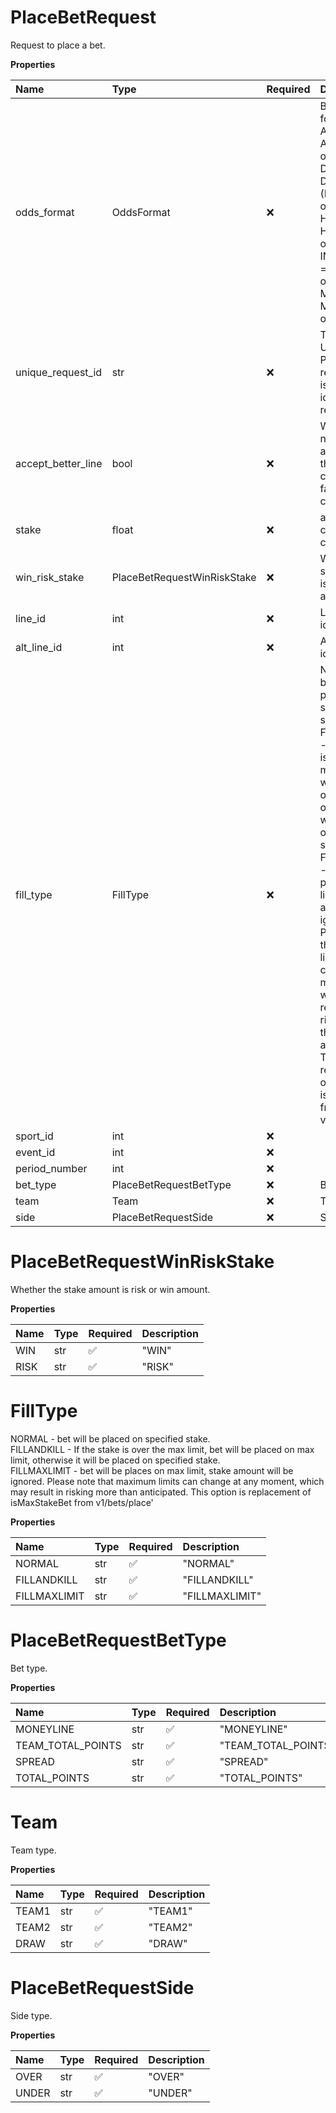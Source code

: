 # PlaceBetRequest

Request to place a bet.

**Properties**

| Name               | Type                        | Required | Description                                                                                                                                                                                                                                                                                                                                                                                                                                   |
| :----------------- | :-------------------------- | :------- | :-------------------------------------------------------------------------------------------------------------------------------------------------------------------------------------------------------------------------------------------------------------------------------------------------------------------------------------------------------------------------------------------------------------------------------------------- |
| odds_format        | OddsFormat                  | ❌       | Bet odds format. AMERICAN = American odds format, DECIMAL = Decimal (European) odds format, HONGKONG = Hong Kong odds format, INDONESIAN = Indonesian odds format, MALAY = Malaysian odds format                                                                                                                                                                                                                                              |
| unique_request_id  | str                         | ❌       | This is a Unique ID for PlaceBet requests. This is to support idempotent requests.                                                                                                                                                                                                                                                                                                                                                            |
| accept_better_line | bool                        | ❌       | Whether or not to accept a bet when there is a line change in favor of the client.                                                                                                                                                                                                                                                                                                                                                            |
| stake              | float                       | ❌       | amount in clientâ€™s currency.                                                                                                                                                                                                                                                                                                                                                                                                               |
| win_risk_stake     | PlaceBetRequestWinRiskStake | ❌       | Whether the stake amount is risk or win amount.                                                                                                                                                                                                                                                                                                                                                                                               |
| line_id            | int                         | ❌       | Line identification.                                                                                                                                                                                                                                                                                                                                                                                                                          |
| alt_line_id        | int                         | ❌       | Alternate line identification.                                                                                                                                                                                                                                                                                                                                                                                                                |
| fill_type          | FillType                    | ❌       | NORMAL - bet will be placed on specified stake. FILLANDKILL - If the stake is over the max limit, bet will be placed on max limit, otherwise it will be placed on specified stake. FILLMAXLIMIT - bet will be places on max limit, stake amount will be ignored. Please note that maximum limits can change at any moment, which may result in risking more than anticipated. This option is replacement of isMaxStakeBet from v1/bets/place' |
| sport_id           | int                         | ❌       |                                                                                                                                                                                                                                                                                                                                                                                                                                               |
| event_id           | int                         | ❌       |                                                                                                                                                                                                                                                                                                                                                                                                                                               |
| period_number      | int                         | ❌       |                                                                                                                                                                                                                                                                                                                                                                                                                                               |
| bet_type           | PlaceBetRequestBetType      | ❌       | Bet type.                                                                                                                                                                                                                                                                                                                                                                                                                                     |
| team               | Team                        | ❌       | Team type.                                                                                                                                                                                                                                                                                                                                                                                                                                    |
| side               | PlaceBetRequestSide         | ❌       | Side type.                                                                                                                                                                                                                                                                                                                                                                                                                                    |

# PlaceBetRequestWinRiskStake

Whether the stake amount is risk or win amount.

**Properties**

| Name | Type | Required | Description |
| :--- | :--- | :------- | :---------- |
| WIN  | str  | ✅       | "WIN"       |
| RISK | str  | ✅       | "RISK"      |

# FillType

NORMAL - bet will be placed on specified stake.  
FILLANDKILL - If the stake is over the max limit, bet will be placed on max limit, otherwise it will be placed on specified stake.  
FILLMAXLIMIT - bet will be places on max limit, stake amount will be ignored. Please note that maximum limits can change at any moment, which may result in risking more than anticipated. This option is replacement of isMaxStakeBet from v1/bets/place'

**Properties**

| Name         | Type | Required | Description    |
| :----------- | :--- | :------- | :------------- |
| NORMAL       | str  | ✅       | "NORMAL"       |
| FILLANDKILL  | str  | ✅       | "FILLANDKILL"  |
| FILLMAXLIMIT | str  | ✅       | "FILLMAXLIMIT" |

# PlaceBetRequestBetType

Bet type.

**Properties**

| Name              | Type | Required | Description         |
| :---------------- | :--- | :------- | :------------------ |
| MONEYLINE         | str  | ✅       | "MONEYLINE"         |
| TEAM_TOTAL_POINTS | str  | ✅       | "TEAM_TOTAL_POINTS" |
| SPREAD            | str  | ✅       | "SPREAD"            |
| TOTAL_POINTS      | str  | ✅       | "TOTAL_POINTS"      |

# Team

Team type.

**Properties**

| Name  | Type | Required | Description |
| :---- | :--- | :------- | :---------- |
| TEAM1 | str  | ✅       | "TEAM1"     |
| TEAM2 | str  | ✅       | "TEAM2"     |
| DRAW  | str  | ✅       | "DRAW"      |

# PlaceBetRequestSide

Side type.

**Properties**

| Name  | Type | Required | Description |
| :---- | :--- | :------- | :---------- |
| OVER  | str  | ✅       | "OVER"      |
| UNDER | str  | ✅       | "UNDER"     |

<!-- This file was generated by liblab | https://liblab.com/ -->
